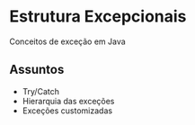 # Estrutura Excepcionais
Conceitos de exceção em Java

## Assuntos
- Try/Catch
- Hierarquia das exceções
- Exceções customizadas
